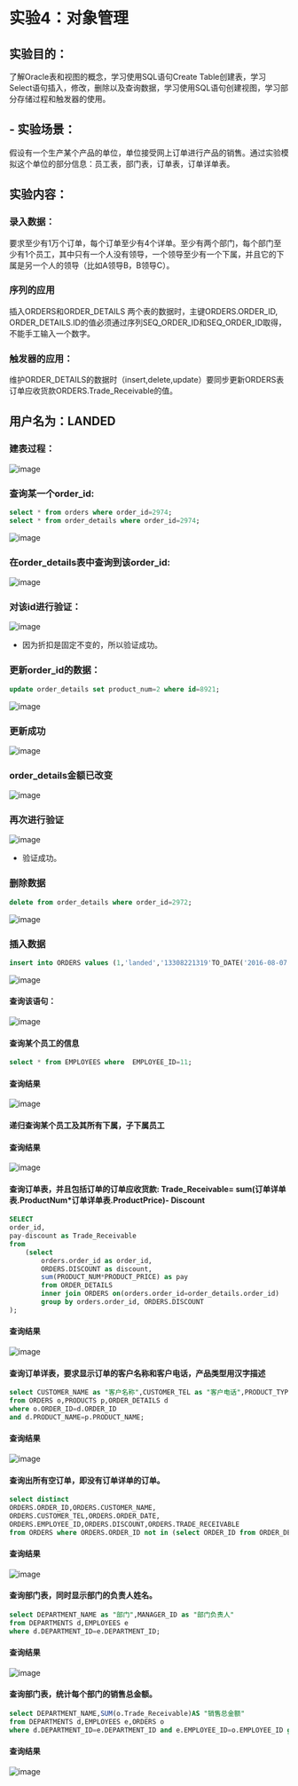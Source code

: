 # 实验4：对象管理

## 实验目的：
了解Oracle表和视图的概念，学习使用SQL语句Create Table创建表，学习Select语句插入，修改，删除以及查询数据，学习使用SQL语句创建视图，学习部分存储过程和触发器的使用。
## - 实验场景：
假设有一个生产某个产品的单位，单位接受网上订单进行产品的销售。通过实验模拟这个单位的部分信息：员工表，部门表，订单表，订单详单表。

## 实验内容：
### 录入数据：
要求至少有1万个订单，每个订单至少有4个详单。至少有两个部门，每个部门至少有1个员工，其中只有一个人没有领导，一个领导至少有一个下属，并且它的下属是另一个人的领导（比如A领导B，B领导C）。

###  序列的应用
插入ORDERS和ORDER_DETAILS 两个表的数据时，主键ORDERS.ORDER_ID, ORDER_DETAILS.ID的值必须通过序列SEQ_ORDER_ID和SEQ_ORDER_ID取得，不能手工输入一个数字。

###  触发器的应用：
维护ORDER_DETAILS的数据时（insert,delete,update）要同步更新ORDERS表订单应收货款ORDERS.Trade_Receivable的值。

## 用户名为：LANDED
### 建表过程：
![image](https://github.com/Landy7/Oracle/blob/master/test4/shiyan41.png)
### 查询某一个order_id:
```sql
select * from orders where order_id=2974;
select * from order_details where order_id=2974;
```
![image](https://github.com/Landy7/Oracle/blob/master/test4/shiyan42.png)
### 在order_details表中查询到该order_id:
![image](https://github.com/Landy7/Oracle/blob/master/test4/shiyan44.png)
### 对该id进行验证：
![image](https://github.com/Landy7/Oracle/blob/master/test4/shiyan43.png)
- 因为折扣是固定不变的，所以验证成功。

### 更新order_id的数据：
```sql
update order_details set product_num=2 where id=8921;
```
![image](https://github.com/Landy7/Oracle/blob/master/test4/shiyan45.png)
### 更新成功
![image](https://github.com/Landy7/Oracle/blob/master/test4/shiyan445.png)
### order_details金额已改变
![image](https://github.com/Landy7/Oracle/blob/master/test4/shiyan47.png)
### 再次进行验证
![image](https://github.com/Landy7/Oracle/blob/master/test4/shiyan46.png)
- 验证成功。

### 删除数据
```sql
delete from order_details where order_id=2972;
```
![image](https://github.com/Landy7/Oracle/blob/master/test4/shiyan48.png)
### 插入数据
```sql
insert into ORDERS values (1,'landed','13308221319'TO_DATE('2016-08-07 12:24:18','SYYYY-MM-DD HH24:MI:SS') ,1,22,23)
```
![image](https://github.com/Landy7/Oracle/blob/master/test4/shiyan49.png)
#### 查询该语句：

![image](https://github.com/Landy7/Oracle/blob/master/test4/shiyan442.png)

#### 查询某个员工的信息
```sql
select * from EMPLOYEES where  EMPLOYEE_ID=11;
```
#### 查询结果
![image](https://github.com/Landy7/Oracle/blob/master/test4/shiyan443.png)
#### 递归查询某个员工及其所有下属，子下属员工
#### 查询结果
![image](https://github.com/Landy7/Oracle/blob/master/test4/shiyan444.png)
#### 查询订单表，并且包括订单的订单应收货款: Trade_Receivable= sum(订单详单表.ProductNum*订单详单表.ProductPrice)- Discount
```sql
SELECT
order_id,
pay-discount as Trade_Receivable
from
    (select
        orders.order_id as order_id,
        ORDERS.DISCOUNT as discount,
        sum(PRODUCT_NUM*PRODUCT_PRICE) as pay
        from ORDER_DETAILS 
        inner join ORDERS on(orders.order_id=order_details.order_id) 
        group by orders.order_id, ORDERS.DISCOUNT
);
```
#### 查询结果
![image](https://github.com/Landy7/Oracle/blob/master/test4/shiyan446.png)

#### 查询订单详表，要求显示订单的客户名称和客户电话，产品类型用汉字描述
```sql
select CUSTOMER_NAME as "客户名称",CUSTOMER_TEL as "客户电话",PRODUCT_TYPE as "产品类型"
from ORDERS o,PRODUCTS p,ORDER_DETAILS d
where o.ORDER_ID=d.ORDER_ID 
and d.PRODUCT_NAME=p.PRODUCT_NAME;
```
#### 查询结果
![image](https://github.com/Landy7/Oracle/blob/master/test4/shiyan447.png)

#### 查询出所有空订单，即没有订单详单的订单。
```sql
select distinct         
ORDERS.ORDER_ID,ORDERS.CUSTOMER_NAME,
ORDERS.CUSTOMER_TEL,ORDERS.ORDER_DATE,
ORDERS.EMPLOYEE_ID,ORDERS.DISCOUNT,ORDERS.TRADE_RECEIVABLE 
from ORDERS where ORDERS.ORDER_ID not in (select ORDER_ID from ORDER_DETAILS);
```
#### 查询结果
![image](https://github.com/Landy7/Oracle/blob/master/test4/shiyan448.png)

#### 查询部门表，同时显示部门的负责人姓名。
```sql
select DEPARTMENT_NAME as "部门",MANAGER_ID as "部门负责人" 
from DEPARTMENTS d,EMPLOYEES e
where d.DEPARTMENT_ID=e.DEPARTMENT_ID;
```
#### 查询结果
![image](https://github.com/Landy7/Oracle/blob/master/test4/shiyan449.png)

#### 查询部门表，统计每个部门的销售总金额。
```sql
select DEPARTMENT_NAME,SUM(o.Trade_Receivable)AS "销售总金额"
from DEPARTMENTS d,EMPLOYEES e,ORDERS o
where d.DEPARTMENT_ID=e.DEPARTMENT_ID and e.EMPLOYEE_ID=o.EMPLOYEE_ID group by DEPARTMENT_NAME;
```
#### 查询结果
![image](https://github.com/Landy7/Oracle/blob/master/test4/shiyan4441.png)








